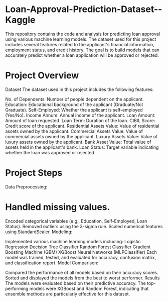 # Loan-Approval-Prediction-Dataset--Kaggle
This repository contains the code and analysis for predicting loan approval using various machine learning models. The dataset used for this project includes several features related to the applicant's financial information, employment status, and credit history. The goal is to build models that can accurately predict whether a loan application will be approved or rejected.

# Project Overview
Dataset
The dataset used in this project includes the following features:

No. of Dependents: Number of people dependent on the applicant.
Education: Educational background of the applicant (Graduate/Not Graduate).
Self-Employed: Whether the applicant is self-employed (Yes/No).
Income Annum: Annual income of the applicant.
Loan Amount: Amount of loan requested.
Loan Term: Duration of the loan.
CIBIL Score: Credit score of the applicant.
Residential Assets Value: Value of residential assets owned by the applicant.
Commercial Assets Value: Value of commercial assets owned by the applicant.
Luxury Assets Value: Value of luxury assets owned by the applicant.
Bank Asset Value: Total value of assets held in the applicant's bank.
Loan Status: Target variable indicating whether the loan was approved or rejected.
# Project Steps
Data Preprocessing:

# Handled missing values.
Encoded categorical variables (e.g., Education, Self-Employed, Loan Status).
Removed outliers using the 3-sigma rule.
Scaled numerical features using StandardScaler.
Modeling:

Implemented various machine learning models including:
Logistic Regression
Decision Tree Classifier
Random Forest Classifier
Gradient Boosting Machine (GBM)
XGBoost
Neural Networks (MLPClassifier)
Each model was trained, tested, and evaluated for accuracy, confusion matrix, and classification report.
Model Comparison:

Compared the performance of all models based on their accuracy scores.
Sorted and displayed the models from the best to worst performer.
Results
The models were evaluated based on their predictive accuracy. The top-performing models were XGBoost and Random Forest, indicating that ensemble methods are particularly effective for this dataset.
